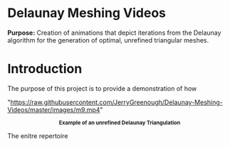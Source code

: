 # Delaunay Meshing Videos
<strong>Purpose:</strong> Creation of animations that depict iterations from the Delaunay algorithm for the generation of optimal, unrefined triangular meshes.

# Introduction

The purpose of this project is to provide a demonstration of how 

"https://raw.githubusercontent.com/JerryGreenough/Delaunay-Meshing-Videos/master/images/m9.mp4"

<p align="center">
    <strong><small>Example of an unrefined Delaunay Triangulation</small></strong>
</p>

The enitre repertoire 



